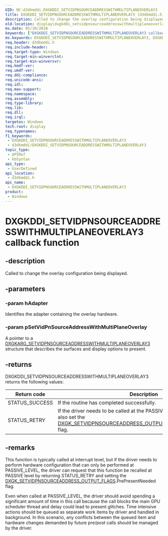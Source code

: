 ```yaml
---
UID: NC:d3dkmddi.DXGKDDI_SETVIDPNSOURCEADDRESSWITHMULTIPLANEOVERLAY3
title: DXGKDDI_SETVIDPNSOURCEADDRESSWITHMULTIPLANEOVERLAY3 (d3dkmddi.h)
description: Called to change the overlay configuration being displayed.
old-location: display\dxgkddi_setvidpnsourceaddresswithmultiplaneoverlay3.htm
ms.date: 05/10/2018
keywords: ["DXGKDDI_SETVIDPNSOURCEADDRESSWITHMULTIPLANEOVERLAY3 callback function"]
ms.keywords: DXGKDDI_SETVIDPNSOURCEADDRESSWITHMULTIPLANEOVERLAY3, DXGKDDI_SETVIDPNSOURCEADDRESSWITHMULTIPLANEOVERLAY3 callback, DXGKDDI_SETVIDPNSOURCEADDRESSWITHMULTIPLANEOVERLAY3 callback function [Display Devices], d3dkmddi/DXGKDDI_SETVIDPNSOURCEADDRESSWITHMULTIPLANEOVERLAY3, display.dxgkddi_setvidpnsourceaddresswithmultiplaneoverlay3
req.header: d3dkmddi.h
req.include-header: 
req.target-type: Windows
req.target-min-winverclnt: 
req.target-min-winversvr: 
req.kmdf-ver: 
req.umdf-ver: 
req.ddi-compliance: 
req.unicode-ansi: 
req.idl: 
req.max-support: 
req.namespace: 
req.assembly: 
req.type-library: 
req.lib: 
req.dll: 
req.irql: 
targetos: Windows
tech.root: display
req.typenames: 
f1_keywords:
 - DXGKDDI_SETVIDPNSOURCEADDRESSWITHMULTIPLANEOVERLAY3
 - d3dkmddi/DXGKDDI_SETVIDPNSOURCEADDRESSWITHMULTIPLANEOVERLAY3
topic_type:
 - APIRef
 - kbSyntax
api_type:
 - UserDefined
api_location:
 - d3dkmddi.h
api_name:
 - DXGKDDI_SETVIDPNSOURCEADDRESSWITHMULTIPLANEOVERLAY3
product:
 - Windows
---
```


# DXGKDDI_SETVIDPNSOURCEADDRESSWITHMULTIPLANEOVERLAY3 callback function


## -description

Called to change the overlay configuration being displayed.

## -parameters

### -param hAdapter

Identifies the adapter containing the overlay hardware.

### -param pSetVidPnSourceAddressWithMultiPlaneOverlay

A pointer to a [DXGKARG_SETVIDPNSOURCEADDRESSWITHMULTIPLANEOVERLAY3](ns-d3dkmddi-_dxgkarg_setvidpnsourceaddresswithmultiplaneoverlay3.md) structure that describes the surfaces and display options to present.

## -returns

DXGKDDI_SETVIDPNSOURCEADDRESSWITHMULTIPLANEOVERLAY3 returns the following values:

|Return code|Description|
|--- |--- |
|STATUS_SUCCESS|If the routine has completed successfully.|
|STATUS_RETRY|If the driver needs to be called at the PASSIVE_LEVEL. The driver should also set the [DXGK_SETVIDPNSOURCEADDRESS_OUTPUT_FLAGS](ns-d3dkmddi-_dxgk_setvidpnsourceaddress_output_flags.md).PrePresentNeeded flag.|

## -remarks

This function is typically called at interrupt level, but if the driver needs to perform hardware configuration that can only be performed at PASSIVE_LEVEL, the driver can request that this function be recalled at PASSIVE level by returning STATUS_RETRY and setting the [DXGK_SETVIDPNSOURCEADDRESS_OUTPUT_FLAGS](ns-d3dkmddi-_dxgk_setvidpnsourceaddress_output_flags.md).PrePresentNeeded flag.

Even when called at PASSIVE_LEVEL, the driver should avoid spending a significant amount of time in this call because the call blocks the main GPU scheduler thread and delay could lead to present glitches. Time intensive actions should be queued as separate work items by driver and handled in background. In this scenario, any conflicts between the queued item and hardware changes demanded by future pre/post calls should be managed by the driver.

